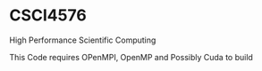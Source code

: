 # CSCI4576
High Performance Scientific Computing

This Code requires OPenMPI, OpenMP and Possibly Cuda to build
